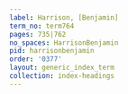 ```yaml
---
label: Harrison, [Benjamin]
term_no: term764
pages: 735|762
no_spaces: HarrisonBenjamin
pid: harrisonbenjamin
order: '0377'
layout: generic_index_term
collection: index-headings
---
```

